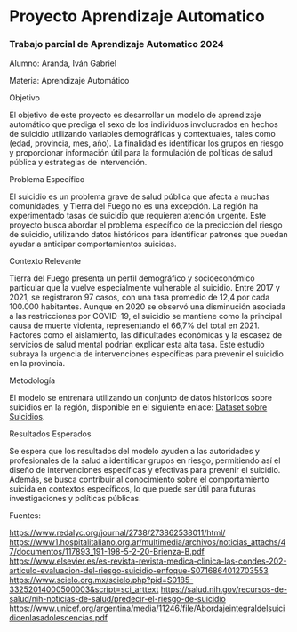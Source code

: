 # Proyecto Aprendizaje Automatico
### Trabajo parcial de Aprendizaje Automatico 2024

Alumno: Aranda, Iván Gabriel

Materia: Aprendizaje Automático

Objetivo

El objetivo de este proyecto es desarrollar un modelo de aprendizaje automático que prediga el sexo de los individuos involucrados en hechos de suicidio utilizando variables demográficas y contextuales, tales como (edad, provincia, mes, año). La finalidad es identificar los grupos en riesgo y proporcionar información útil para la formulación de políticas de salud pública y estrategias de intervención.

Problema Específico

El suicidio es un problema grave de salud pública que afecta a muchas comunidades, y Tierra del Fuego no es una excepción. La región ha experimentado tasas de suicidio que requieren atención urgente. Este proyecto busca abordar el problema específico de la predicción del riesgo de suicidio, utilizando datos históricos para identificar patrones que puedan ayudar a anticipar comportamientos suicidas.

Contexto Relevante

Tierra del Fuego presenta un perfil demográfico y socioeconómico particular que la vuelve especialmente vulnerable al suicidio. Entre 2017 y 2021, se registraron 97 casos, con una tasa promedio de 12,4 por cada 100.000 habitantes. Aunque en 2020 se observó una disminución asociada a las restricciones por COVID-19, el suicidio se mantiene como la principal causa de muerte violenta, representando el 66,7% del total en 2021. Factores como el aislamiento, las dificultades económicas y la escasez de servicios de salud mental podrían explicar esta alta tasa. Este estudio subraya la urgencia de intervenciones específicas para prevenir el suicidio en la provincia.

Metodología

El modelo se entrenará utilizando un conjunto de datos históricos sobre suicidios en la región, disponible en el siguiente enlace: [Dataset sobre Suicidios](https://datos.gob.ar/dataset/seguridad-suicidios-sistema-alerta-temprana-estadisticas-criminales-republica-argentina/archivo/seguridad_8.1).

Resultados Esperados

Se espera que los resultados del modelo ayuden a las autoridades y profesionales de la salud a identificar grupos en riesgo, permitiendo así el diseño de intervenciones específicas y efectivas para prevenir el suicidio. Además, se busca contribuir al conocimiento sobre el comportamiento suicida en contextos específicos, lo que puede ser útil para futuras investigaciones y políticas públicas.

Fuentes:

https://www.redalyc.org/journal/2738/273862538011/html/
https://www1.hospitalitaliano.org.ar/multimedia/archivos/noticias_attachs/47/documentos/117893_191-198-5-2-20-Brienza-B.pdf
https://www.elsevier.es/es-revista-revista-medica-clinica-las-condes-202-articulo-evaluacion-del-riesgo-suicidio-enfoque-S0716864012703553
https://www.scielo.org.mx/scielo.php?pid=S0185-33252014000500003&script=sci_arttext
https://salud.nih.gov/recursos-de-salud/nih-noticias-de-salud/predecir-el-riesgo-de-suicidio
https://www.unicef.org/argentina/media/11246/file/Abordajeintegraldelsuicidioenlasadolescencias.pdf
